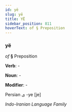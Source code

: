 ```yaml
---
id: yë
slug: yë
title: YË
sidebar_position: 811
hoverText: of § Preposition
---
```


### yë

*of* **§** Preposition

**Verb**: -

**Noun**: -

**Modifier**: -

Persian ی -ye [je]

*Indo-Iranian Language Family*